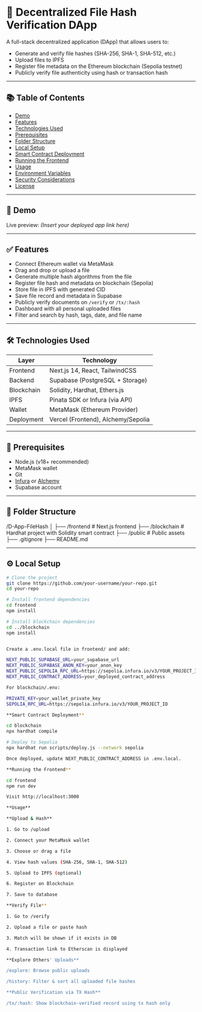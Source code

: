 # 🧾 Decentralized File Hash Verification DApp

A full-stack decentralized application (DApp) that allows users to:

- Generate and verify file hashes (SHA-256, SHA-1, SHA-512, etc.)
- Upload files to IPFS
- Register file metadata on the Ethereum blockchain (Sepolia testnet)
- Publicly verify file authenticity using hash or transaction hash

---

## 📚 Table of Contents

- [Demo](#demo)
- [Features](#features)
- [Technologies Used](#technologies-used)
- [Prerequisites](#prerequisites)
- [Folder Structure](#folder-structure)
- [Local Setup](#local-setup)
- [Smart Contract Deployment](#smart-contract-deployment)
- [Running the Frontend](#running-the-frontend)
- [Usage](#usage)
- [Environment Variables](#environment-variables)
- [Security Considerations](#security-considerations)
- [License](#license)

---

## 🚀 Demo

Live preview: _(Insert your deployed app link here)_

---

## ✅ Features

- Connect Ethereum wallet via MetaMask
- Drag and drop or upload a file
- Generate multiple hash algorithms from the file
- Register file hash and metadata on blockchain (Sepolia)
- Store file in IPFS with generated CID
- Save file record and metadata in Supabase
- Publicly verify documents on `/verify` or `/tx/:hash`
- Dashboard with all personal uploaded files
- Filter and search by hash, tags, date, and file name

---

## 🛠️ Technologies Used

| Layer       | Technology                          |
|------------|--------------------------------------|
| Frontend   | Next.js 14, React, TailwindCSS       |
| Backend    | Supabase (PostgreSQL + Storage)      |
| Blockchain | Solidity, Hardhat, Ethers.js         |
| IPFS       | Pinata SDK or Infura (via API)       |
| Wallet     | MetaMask (Ethereum Provider)         |
| Deployment | Vercel (Frontend), Alchemy/Sepolia   |

---

## 🔐 Prerequisites

- Node.js (v18+ recommended)
- MetaMask wallet
- Git
- [Infura](https://infura.io/) or [Alchemy](https://alchemy.com/)
- Supabase account

---

## 📁 Folder Structure

/D-App-FileHash
│
├── /frontend # Next.js frontend
├── /blockchain # Hardhat project with Solidity smart contract
├── /public # Public assets
├── .gitignore
├── README.md


---

## ⚙️ Local Setup

```bash
# Clone the project
git clone https://github.com/your-username/your-repo.git
cd your-repo

# Install frontend dependencies
cd frontend
npm install

# Install blockchain dependencies
cd ../blockchain
npm install


Create a .env.local file in frontend/ and add:

NEXT_PUBLIC_SUPABASE_URL=your_supabase_url
NEXT_PUBLIC_SUPABASE_ANON_KEY=your_anon_key
NEXT_PUBLIC_SEPOLIA_RPC_URL=https://sepolia.infura.io/v3/YOUR_PROJECT_ID
NEXT_PUBLIC_CONTRACT_ADDRESS=your_deployed_contract_address

For blockchain/.env:

PRIVATE_KEY=your_wallet_private_key
SEPOLIA_RPC_URL=https://sepolia.infura.io/v3/YOUR_PROJECT_ID

**Smart Contract Deployment**

cd blockchain
npx hardhat compile

# Deploy to Sepolia
npx hardhat run scripts/deploy.js --network sepolia

Once deployed, update NEXT_PUBLIC_CONTRACT_ADDRESS in .env.local.

**Running the Frontend**

cd frontend
npm run dev

Visit http://localhost:3000

**Usage**

**Upload & Hash**

1. Go to /upload

2. Connect your MetaMask wallet

3. Choose or drag a file

4. View hash values (SHA-256, SHA-1, SHA-512)

5. Upload to IPFS (optional)

6. Register on Blockchain

7. Save to database

**Verify File**

1. Go to /verify

2. Upload a file or paste hash

3. Match will be shown if it exists in DB

4. Transaction link to Etherscan is displayed

**Explore Others' Uploads**

/explore: Browse public uploads

/history: Filter & sort all uploaded file hashes

**Public Verification via TX Hash**

/tx/:hash: Show blockchain-verified record using tx hash only



